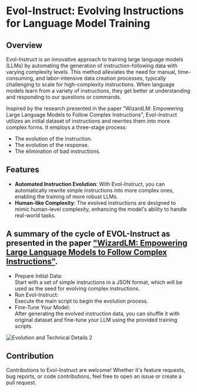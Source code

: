 # Evol-Instruct: Evolving Instructions for Language Model Training

## Overview
Evol-Instruct is an innovative approach to training large language models (LLMs) by automating the generation of instruction-following data with varying complexity levels. This method alleviates the need for manual, time-consuming, and labor-intensive data creation processes, typically challenging to scale for high-complexity instructions. When language models learn from a variety of instructions, they get better at understanding and responding to our questions or commands. 

Inspired by the research presented in the paper "WizardLM: Empowering Large Language Models to Follow Complex Instructions", Evol-Instruct utilizes an initial dataset of instructions and rewrites them into more complex forms. It employs a three-stage process: 
* The evolution of the instruction.
* The evolution of the response.
* The elimination of bad instructions.

## Features
- **Automated Instruction Evolution**: With Evol-Instruct, you can automatically rewrite simple instructions into more complex ones, enabling the training of more robust LLMs.
- **Human-like Complexity**: The evolved instructions are designed to mimic human-level complexity, enhancing the model's ability to handle real-world tasks.

## A summary of the cycle of EVOL-Instruct as presented in the paper ["WizardLM: Empowering Large Language Models to Follow Complex Instructions"](https://arxiv.org/abs/2304.12244).
* Prepare Initial Data:<br>
Start with a set of simple instructions in a JSON format, which will be used as the seed for evolving complex instructions.
* Run Evol-Instruct:<br>
Execute the main script to begin the evolution process.
* Fine-Tune Your Model:<br>
After generating the evolved instruction data, you can shuffle it with original dataset and fine-tune your LLM using the provided training scripts.

![Evolution and Technical Details 2](https://github.com/SadiahZ14/EVOL-Instruct/assets/100665526/4acb85fc-c6ea-4d87-aca6-828f3794d769)

## Contribution
Contributions to Evol-Instruct are welcome! Whether it's feature requests, bug reports, or code contributions, feel free to open an issue or create a pull request.
